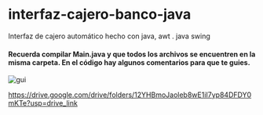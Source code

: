 # interfaz-cajero-banco-java
Interfaz de cajero automático  hecho con java, awt . java  swing


#### Recuerda compilar Main.java y que todos los archivos se encuentren en la misma carpeta. En el código hay algunos comentarios para que te guies.
![gui](https://user-images.githubusercontent.com/63685121/116277280-ed902f00-a74a-11eb-963e-0f758f41ca5a.png)

https://drive.google.com/drive/folders/12YHBmoJaoleb8wE1iI7yp84DFDY0mKTe?usp=drive_link
